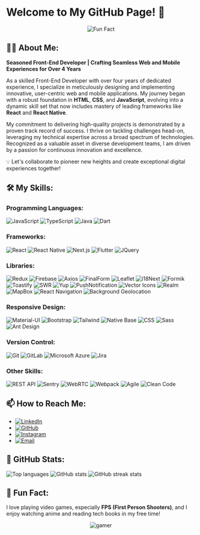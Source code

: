 # Welcome to My GitHub Page! 🎉
<p align="center">
    <img src="https://i.giphy.com/media/v1.Y2lkPTc5MGI3NjExNW41NGsxZ3ZrZnp3czF4bmp0emJ5YXp5azh5dzgwY3V5dDA3aWM2ZSZlcD12MV9pbnRlcm5hbF9naWZfYnlfaWQmY3Q9Zw/gDPxwdP6SKFnsWDJ2u/giphy.gif" alt="Fun Fact" />
  </p>

## 👨‍💻 About Me:
**Seasoned Front-End Developer | Crafting Seamless Web and Mobile Experiences for Over 4 Years**

As a skilled Front-End Developer with over four years of dedicated experience, I specialize in meticulously designing and implementing innovative, user-centric web and mobile applications. My journey began with a robust foundation in **HTML**, **CSS**, and **JavaScript**, evolving into a dynamic skill set that now includes mastery of leading frameworks like **React** and **React Native**.

My commitment to delivering high-quality projects is demonstrated by a proven track record of success. I thrive on tackling challenges head-on, leveraging my technical expertise across a broad spectrum of technologies. Recognized as a valuable asset in diverse development teams, I am driven by a passion for continuous innovation and excellence.

💡 Let's collaborate to pioneer new heights and create exceptional digital experiences together!

## 🛠️ My Skills:

### **Programming Languages:**
![JavaScript](https://img.shields.io/badge/JavaScript-F7DF1E?style=for-the-badge&logo=javascript&logoColor=black)
![TypeScript](https://img.shields.io/badge/TypeScript-007ACC?style=for-the-badge&logo=typescript&logoColor=white)
![Java](https://img.shields.io/badge/Java-007396?style=for-the-badge&logo=java&logoColor=white)
![Dart](https://img.shields.io/badge/Dart-0175C2?style=for-the-badge&logo=dart&logoColor=white)

### **Frameworks:**
![React](https://img.shields.io/badge/React-61DAFB?style=for-the-badge&logo=react&logoColor=black)
![React Native](https://img.shields.io/badge/React_Native-61DAFB?style=for-the-badge&logo=react&logoColor=black)
![Next.js](https://img.shields.io/badge/Next.js-000000?style=for-the-badge&logo=nextdotjs&logoColor=white)
![Flutter](https://img.shields.io/badge/Flutter-02569B?style=for-the-badge&logo=flutter&logoColor=white)
![JQuery](https://img.shields.io/badge/JQuery-0769AD?style=for-the-badge&logo=jquery&logoColor=white)

### **Libraries:**
![Redux](https://img.shields.io/badge/Redux-764ABC?style=for-the-badge&logo=redux&logoColor=white)
![Firebase](https://img.shields.io/badge/Firebase-FFCA28?style=for-the-badge&logo=firebase&logoColor=black)
![Axios](https://img.shields.io/badge/Axios-5A29E4?style=for-the-badge&logo=axios&logoColor=white)
![FinalForm](https://img.shields.io/badge/FinalForm-000000?style=for-the-badge&logo=finalform&logoColor=white)
![Leaflet](https://img.shields.io/badge/Leaflet-199900?style=for-the-badge&logo=leaflet&logoColor=white)
![i18Next](https://img.shields.io/badge/i18Next-26A69A?style=for-the-badge&logo=i18next&logoColor=white)
![Formik](https://img.shields.io/badge/Formik-FFDD57?style=for-the-badge&logo=formik&logoColor=black)
![Toastify](https://img.shields.io/badge/Toastify-FFDD57?style=for-the-badge&logo=toastify&logoColor=black)
![SWR](https://img.shields.io/badge/SWR-0081CB?style=for-the-badge&logo=swr&logoColor=white)
![Yup](https://img.shields.io/badge/Yup-F7E018?style=for-the-badge)
![PushNotification](https://img.shields.io/badge/PushNotification-FFCA28?style=for-the-badge)
![Vector Icons](https://img.shields.io/badge/Vector%20Icons-232323?style=for-the-badge&logo=vectoricons)
![Realm](https://img.shields.io/badge/Realm-39477F?style=for-the-badge&logo=realm)
![MapBox](https://img.shields.io/badge/MapBox-000000?style=for-the-badge&logo=mapbox)
![React Navigation](https://img.shields.io/badge/React_Navigation-000000?style=for-the-badge)
![Background Geolocation](https://img.shields.io/badge/Background%20Geolocation-000000?style=for-the-badge)

### **Responsive Design:**
![Material-UI](https://img.shields.io/badge/Material--UI-0081CB?style=for-the-badge&logo=material-ui)
![Bootstrap](https://img.shields.io/badge/Bootstrap-7952B3?style=for-the-badge&logo=bootstrap&logoColor=white)
![Tailwind](https://img.shields.io/badge/Tailwind_CSS-38B2AC?style=for-the-badge&logo=tailwind-css&logoColor=white)
![Native Base](https://img.shields.io/badge/Native%20Base-009688?style=for-the-badge&logo=nativebase&logoColor=white)
![CSS](https://img.shields.io/badge/CSS-1572B6?style=for-the-badge&logo=css3)
![Sass](https://img.shields.io/badge/Sass-CC6699?style=for-the-badge&logo=sass&logoColor=white)
![Ant Design](https://img.shields.io/badge/Ant_Design-0170FE?style=for-the-badge&logo=antdesign&logoColor=white)

### **Version Control:**
![Git](https://img.shields.io/badge/Git-F05032?style=for-the-badge&logo=git&logoColor=white)
![GitLab](https://img.shields.io/badge/GitLab-FCA121?style=for-the-badge&logo=gitlab&logoColor=black)
![Microsoft Azure](https://img.shields.io/badge/Microsoft%20Azure-0089D6?style=for-the-badge&logo=microsoft-azure&logoColor=white)
![Jira](https://img.shields.io/badge/Jira-0052CC?style=for-the-badge&logo=jira&logoColor=white)

### **Other Skills:**
![REST API](https://img.shields.io/badge/REST%20API-000000?style=for-the-badge&logo=rest-api&logoColor=white)
![Sentry](https://img.shields.io/badge/Sentry-362D59?style=for-the-badge&logo=sentry)
![WebRTC](https://img.shields.io/badge/WebRTC-333333?style=for-the-badge&logo=webrtc)
![Webpack](https://img.shields.io/badge/WebPack-8DD6F9?style=for-the-badge&logo=webpack&logoColor=black)
![Agile](https://img.shields.io/badge/Agile-61DAFB?style=for-the-badge)
![Clean Code](https://img.shields.io/badge/Clean%20Code-0175C2?style=for-the-badge)

## 📫 How to Reach Me:

- [![LinkedIn](https://img.shields.io/badge/LinkedIn-blue?style=flat-square&logo=linkedin)](https://linkedin.com/in/mohammad-ali-shahsavari-9772b1293)
- [![GitHub](https://img.shields.io/badge/GitHub-black?style=flat-square&logo=github)](https://github.com/Masniper)
- [![Instagram](https://img.shields.io/badge/Instagram-ff69b4?style=flat-square&logo=instagram)](https://www.instagram.com/ttvmasniper)
- [![Email](https://img.shields.io/badge/Email-red?style=flat-square&logo=gmail)](mailto:mohammad0ali0shahsavari@gmail.com)

## 🚀 GitHub Stats:
  <img src="https://github-readme-stats.vercel.app/api/top-langs/?username=Masniper&layout=compact&theme=radical" alt="Top languages" />
  <img src="https://github-readme-stats.vercel.app/api?username=Masniper&show_icons=true&theme=radical" alt="GitHub stats" />
  <img src="https://github-readme-streak-stats.herokuapp.com/?user=Masniper&theme=dark" alt="GitHub streak stats" />


## 💬 Fun Fact:
I love playing video games, especially **FPS (First Person Shooters)**, and I enjoy watching anime and reading tech books in my free time!
  <p align="center">
          <img src="https://i.giphy.com/media/v1.Y2lkPTc5MGI3NjExM2Zpc2QybzI4aXMzM2dsbjdieGZ1bzV1djF4MndoYW1hemJtMzVkZyZlcD12MV9pbnRlcm5hbF9naWZfYnlfaWQmY3Q9Zw/VwM9w72cXiSHu/giphy.gif" alt="gamer" />
  </p>

